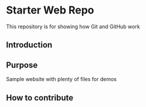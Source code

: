 # Starter Web Repo

This repository is for showing how Git and GitHub work


## Introduction

## Purpose

Sample website with plenty of files for demos

## How to contribute
